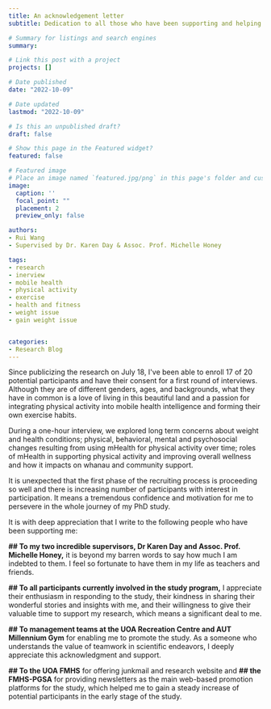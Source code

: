 ```yaml
---
title: An acknowledgement letter
subtitle: Dedication to all those who have been supporting and helping me.

# Summary for listings and search engines
summary: 

# Link this post with a project
projects: []

# Date published
date: "2022-10-09"

# Date updated
lastmod: "2022-10-09"

# Is this an unpublished draft?
draft: false

# Show this page in the Featured widget?
featured: false

# Featured image
# Place an image named `featured.jpg/png` in this page's folder and customize its options here.
image:
  caption: ''
  focal_point: ""
  placement: 2
  preview_only: false

authors:
- Rui Wang
- Supervised by Dr. Karen Day & Assoc. Prof. Michelle Honey

tags:
- research
- inerview
- mobile health
- physical activity
- exercise
- health and fitness
- weight issue
- gain weight issue


categories:
- Research Blog
---
```


Since publicizing the research on July 18, I've been able to enroll 17 of 20 potential participants and have their consent for a first round of interviews. Although they are of different genders, ages, and backgrounds, what they have in common is a love of living in this beautiful land and a passion for integrating physical activity into mobile health intelligence and forming their own exercise habits. 

During a one-hour interview, we explored long term concerns about weight and health conditions; physical, behavioral, mental and psychosocial changes resulting from using mHealth for physical activity over time; roles of mHealth in supporting physical activity and improving overall wellness and how it impacts on whanau and community support. 

It is unexpected that the first phase of the recruiting process is proceeding so well and there is increasing number of participants with interest in participation. It means a tremendous confidence and motivation for me to persevere in the whole journey of my PhD study.

It is with deep appreciation that I write to the following people who have been supporting me:

**## To my two incredible supervisors, Dr Karen Day and Assoc. Prof. Michelle Honey,** it is beyond my barren words to say how much I am indebted to them. I feel so fortunate to have them in my life as teachers and friends.

**## To all participants currently involved in the study program,** I appreciate their enthusiasm in responding to the study, their kindness in sharing their wonderful stories and insights with me, and their willingness to give their valuable time to support my research, which means a significant deal to me.

**## To management teams at the UOA Recreation Centre and AUT Millennium Gym** for enabling me to promote the study. As a someone who understands the value of teamwork in scientific endeavors, I deeply appreciate this acknowledgment and support.

**## To the UOA FMHS** for offering junkmail and research website and **## the FMHS-PGSA** for providing newsletters as the main web-based promotion platforms for the study, which helped me to gain a steady increase of potential participants in the early stage of the study.

